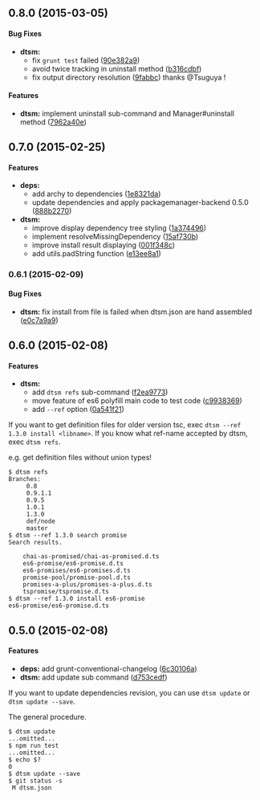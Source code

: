 <a name="0.8.0"></a>
## 0.8.0 (2015-03-05)


#### Bug Fixes

* **dtsm:**
  * fix `grunt test` failed ([90e382a9](https://github.com/vvakame/dtsm/commit/90e382a9da822da54c034097d43f29251a058871))
  * avoid twice tracking in uninstall method ([b316cdbf](https://github.com/vvakame/dtsm/commit/b316cdbfe18edc5508aa45260fcff418681f9183))
  * fix output directory resolution ([9fabbc](https://github.com/vvakame/dtsm/commit/9fabbc071dccf4b8263dfa48db036dcedf49d766)) thanks @Tsuguya !

#### Features

* **dtsm:** implement uninstall sub-command and Manager#uninstall method ([7962a40e](https://github.com/vvakame/dtsm/commit/7962a40e0dd06c272f3a902d7206d7f320b856af))


<a name="0.7.0"></a>
## 0.7.0 (2015-02-25)


#### Features

* **deps:**
  * add archy to dependencies ([1e8321da](https://github.com/vvakame/dtsm/commit/1e8321da5eefe8c6616390c61d342fb0b0193a81))
  * update dependencies and apply packagemanager-backend 0.5.0 ([888b2270](https://github.com/vvakame/dtsm/commit/888b227080acaa761458d701d2ec1c4cf50d92a6))
* **dtsm:**
  * improve display dependency tree styling ([1a374496](https://github.com/vvakame/dtsm/commit/1a37449609bf7537e46fa472f16d385ffb8ef593))
  * implement resolveMissingDependency ([15af730b](https://github.com/vvakame/dtsm/commit/15af730b99457d9ba39584851c8917c3c515e8bf))
  * improve install result displaying ([001f348c](https://github.com/vvakame/dtsm/commit/001f348c700f6b6bee928eb2bb1913092590a057))
  * add utils.padString function ([e13ee8a1](https://github.com/vvakame/dtsm/commit/e13ee8a19b3154f5ceba7f1ffc4ef8a89af86857))


<a name="0.6.1"></a>
### 0.6.1 (2015-02-09)


#### Bug Fixes

* **dtsm:** fix install from file is failed when dtsm.json are hand assembled ([e0c7a9a9](https://github.com/vvakame/dtsm/commit/e0c7a9a98f7f3cc2b83462796242a8aa3f03d1f4))


<a name="0.6.0"></a>
## 0.6.0 (2015-02-08)


#### Features

* **dtsm:**
  * add `dtsm refs` sub-command ([f2ea9773](https://github.com/vvakame/dtsm/commit/f2ea9773897e0430049dd77ab44db2f27c71e835))
  * move feature of es6 polyfill main code to test code ([c9938369](https://github.com/vvakame/dtsm/commit/c99383697f10a8288aa87cdf9dde8640d09ce4ed))
  * add `--ref` option ([0a541f21](https://github.com/vvakame/dtsm/commit/0a541f21ce9ac9e0e50115e37898d347460a2e87))

If you want to get definition files for older version tsc, exec `dtsm --ref 1.3.0 install <libname>`.
If you know what ref-name accepted by dtsm, exec `dtsm refs`.

e.g. get definition files without union types!

```
$ dtsm refs
Branches:
	 0.8
	 0.9.1.1
	 0.9.5
	 1.0.1
	 1.3.0
	 def/node
	 master
$ dtsm --ref 1.3.0 search promise
Search results.

	chai-as-promised/chai-as-promised.d.ts
	es6-promise/es6-promise.d.ts
	es6-promises/es6-promises.d.ts
	promise-pool/promise-pool.d.ts
	promises-a-plus/promises-a-plus.d.ts
	tspromise/tspromise.d.ts
$ dtsm --ref 1.3.0 install es6-promise
es6-promise/es6-promise.d.ts
```

<a name="0.5.0"></a>
## 0.5.0 (2015-02-08)


#### Features

* **deps:** add grunt-conventional-changelog ([6c30106a](https://github.com/vvakame/dtsm/commit/6c30106a3aa7d86e167fc4609e80288f359c87c9))
* **dtsm:** add update sub command ([d753cedf](https://github.com/vvakame/dtsm/commit/d753cedfbb92bfcaa17c38947d1bda8fbb88134c))

If you want to update dependencies revision, you can use `dtsm update` or `dtsm update --save`.

The general procedure.

```
$ dtsm update
...omitted...
$ npm run test
...omitted...
$ echo $?
0
$ dtsm update --save
$ git status -s
 M dtsm.json
```
